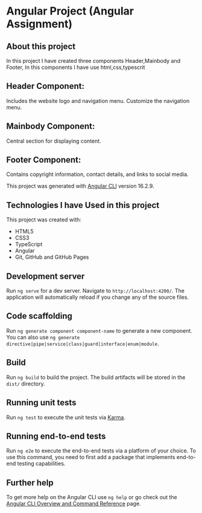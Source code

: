 #  Angular Project (Angular Assignment)

## About this project

In this project I have created three components Header,Mainbody and Footer, In this components I have use html,css,typescrit 
## Header Component:

Includes the website logo and navigation menu.
Customize the navigation menu.

## Mainbody Component:
Central section for displaying content.

## Footer Component:

Contains copyright information, contact details, and links to social media.

This project was generated with [Angular CLI](https://github.com/angular/angular-cli) version 16.2.9.

## Technologies I have Used in this project

This project was created with:

- HTML5
- CSS3
- TypeScript
- Angular
- Git, GitHub and GitHub Pages


## Development server

Run `ng serve` for a dev server. Navigate to `http://localhost:4200/`. The application will automatically reload if you change any of the source files.

## Code scaffolding

Run `ng generate component component-name` to generate a new component. You can also use `ng generate directive|pipe|service|class|guard|interface|enum|module`.

## Build

Run `ng build` to build the project. The build artifacts will be stored in the `dist/` directory.

## Running unit tests

Run `ng test` to execute the unit tests via [Karma](https://karma-runner.github.io).

## Running end-to-end tests

Run `ng e2e` to execute the end-to-end tests via a platform of your choice. To use this command, you need to first add a package that implements end-to-end testing capabilities.

## Further help

To get more help on the Angular CLI use `ng help` or go check out the [Angular CLI Overview and Command Reference](https://angular.io/cli) page.

